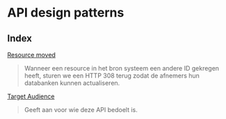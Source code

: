 # API design patterns

## Index


  
[Resource moved](/resource-moved.md)
> Wanneer een resource in het bron systeem een andere ID gekregen heeft, sturen we een HTTP 308 terug zodat de afnemers hun databanken kunnen actualiseren.

[Target Audience](/target-audience.md)
> Geeft aan voor wie deze API bedoelt is.